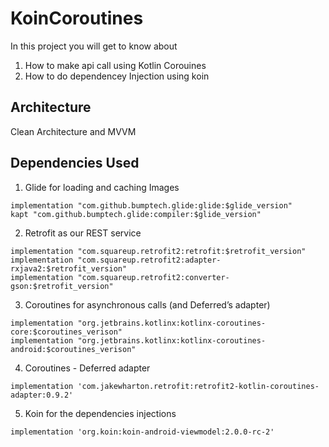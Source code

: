 # KoinCoroutines

In this project you will get to know about 
1. How to make api call using Kotlin Corouines 
2. How to do dependencey Injection using koin


## Architecture
Clean Architecture and MVVM


## Dependencies Used
  1. Glide for loading and caching Images
  
    implementation "com.github.bumptech.glide:glide:$glide_version"
    kapt "com.github.bumptech.glide:compiler:$glide_version"

  2. Retrofit as our REST service
  
    implementation "com.squareup.retrofit2:retrofit:$retrofit_version"
    implementation "com.squareup.retrofit2:adapter-rxjava2:$retrofit_version"
    implementation "com.squareup.retrofit2:converter-gson:$retrofit_version"

   3. Coroutines for asynchronous calls (and Deferred’s adapter)

    implementation "org.jetbrains.kotlinx:kotlinx-coroutines-core:$coroutines_verison"
    implementation "org.jetbrains.kotlinx:kotlinx-coroutines-android:$coroutines_verison"

   4. Coroutines - Deferred adapter
   
    implementation 'com.jakewharton.retrofit:retrofit2-kotlin-coroutines-adapter:0.9.2'

   5. Koin for the dependencies injections
   
    implementation 'org.koin:koin-android-viewmodel:2.0.0-rc-2'
